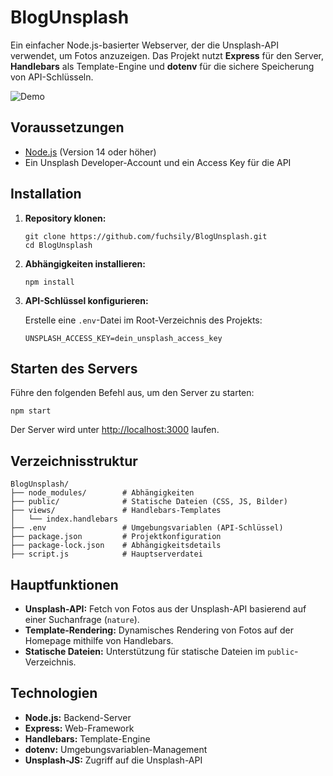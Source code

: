 <body>
    <h1>BlogUnsplash</h1>
    <p>
        Ein einfacher Node.js-basierter Webserver, der die Unsplash-API verwendet, um Fotos anzuzeigen. 
        Das Projekt nutzt <strong>Express</strong> für den Server, <strong>Handlebars</strong> als Template-Engine 
        und <strong>dotenv</strong> für die sichere Speicherung von API-Schlüsseln.
    </p>
     <img src="https://github.com/user-attachments/assets/9241699d-9dcc-4eb5-b8a2-840240fed155" alt="Demo">
    <h2>Voraussetzungen</h2>
    <ul>
        <li><a href="https://nodejs.org/">Node.js</a> (Version 14 oder höher)</li>
        <li>Ein Unsplash Developer-Account und ein Access Key für die API</li>
    </ul>
    <h2>Installation</h2>
    <ol>
        <li>
            <strong>Repository klonen:</strong>
            <pre><code>git clone https://github.com/fuchsily/BlogUnsplash.git
cd BlogUnsplash</code></pre>
        </li>
        <li>
            <strong>Abhängigkeiten installieren:</strong>
            <pre><code>npm install</code></pre>
        </li>
        <li>
            <strong>API-Schlüssel konfigurieren:</strong>
            <p>Erstelle eine <code>.env</code>-Datei im Root-Verzeichnis des Projekts:</p>
            <pre><code>UNSPLASH_ACCESS_KEY=dein_unsplash_access_key</code></pre>
        </li>
    </ol>
    <h2>Starten des Servers</h2>
    <p>Führe den folgenden Befehl aus, um den Server zu starten:</p>
    <pre><code>npm start</code></pre>
    <p>Der Server wird unter <a href="http://localhost:3000" target="_blank">http://localhost:3000</a> laufen.</p>
    <h2>Verzeichnisstruktur</h2>
    <pre><code>BlogUnsplash/
├── node_modules/        # Abhängigkeiten
├── public/              # Statische Dateien (CSS, JS, Bilder)
├── views/               # Handlebars-Templates
│   └── index.handlebars
├── .env                 # Umgebungsvariablen (API-Schlüssel)
├── package.json         # Projektkonfiguration
├── package-lock.json    # Abhängigkeitsdetails
├── script.js            # Hauptserverdatei</code></pre>
  
  <h2>Hauptfunktionen</h2>
    <ul>
        <li><strong>Unsplash-API:</strong> Fetch von Fotos aus der Unsplash-API basierend auf einer Suchanfrage (<code>nature</code>).</li>
        <li><strong>Template-Rendering:</strong> Dynamisches Rendering von Fotos auf der Homepage mithilfe von Handlebars.</li>
        <li><strong>Statische Dateien:</strong> Unterstützung für statische Dateien im <code>public</code>-Verzeichnis.</li>
    </ul>
    <h2>Technologien</h2>
    <ul>
        <li><strong>Node.js:</strong> Backend-Server</li>
        <li><strong>Express:</strong> Web-Framework</li>
        <li><strong>Handlebars:</strong> Template-Engine</li>
        <li><strong>dotenv:</strong> Umgebungsvariablen-Management</li>
        <li><strong>Unsplash-JS:</strong> Zugriff auf die Unsplash-API</li>
    </ul>
</body>
